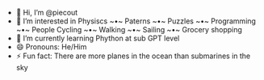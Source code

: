 - 👋 Hi, I’m @piecout
- 👀 I’m interested in
    Physiscs ~•~ Paterns ~•~ Puzzles ~•~ Programming ~•~ People
    Cycling ~•~ Walking ~•~ Sailing ~•~ Grocery shopping
- 🌱 I’m currently learning Phython at sub GPT level
- 😄 Pronouns: He/Him
- ⚡ Fun fact: There are more planes in the ocean than submarines in the sky

<!---
piecout/piecout is a ✨ special ✨ repository because its `README.md` (this file) appears on your GitHub profile.
You can click the Preview link to take a look at your changes.
--->
